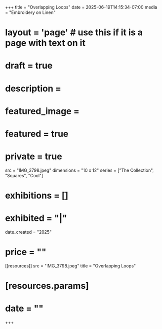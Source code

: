+++
title = "Overlapping Loops"
date = 2025-06-19T14:15:34-07:00
media = "Embroidery on Linen"
# layout = 'page' # use this if it is a page with text on it
# draft = true
# description = 
# featured_image = 
# featured = true
# private = true
src = "IMG_3798.jpeg"
dimensions = "10 x 12"
series = ["The Collection", "Squares", "Cool"]
# exhibitions = []
# exhibited = "|"
date_created = "2025"
# price = ""
[[resources]]
  src = "IMG_3798.jpeg"
  title = "Overlapping Loops"
#   [resources.params]
#   date = ""
+++
